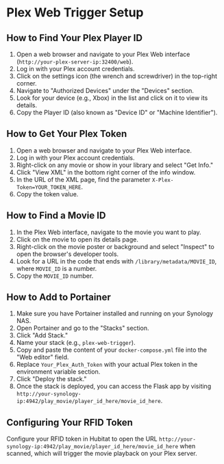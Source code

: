 # Plex Web Trigger Setup

## How to Find Your Plex Player ID

1. Open a web browser and navigate to your Plex Web interface (`http://your-plex-server-ip:32400/web`).
2. Log in with your Plex account credentials.
3. Click on the settings icon (the wrench and screwdriver) in the top-right corner.
4. Navigate to "Authorized Devices" under the "Devices" section.
5. Look for your device (e.g., Xbox) in the list and click on it to view its details.
6. Copy the Player ID (also known as "Device ID" or "Machine Identifier").

## How to Get Your Plex Token

1. Open a web browser and navigate to your Plex Web interface.
2. Log in with your Plex account credentials.
3. Right-click on any movie or show in your library and select "Get Info."
4. Click "View XML" in the bottom right corner of the info window.
5. In the URL of the XML page, find the parameter `X-Plex-Token=YOUR_TOKEN_HERE`.
6. Copy the token value.

## How to Find a Movie ID

1. In the Plex Web interface, navigate to the movie you want to play.
2. Click on the movie to open its details page.
3. Right-click on the movie poster or background and select "Inspect" to open the browser's developer tools.
4. Look for a URL in the code that ends with `/library/metadata/MOVIE_ID`, where `MOVIE_ID` is a number.
5. Copy the `MOVIE_ID` number.

## How to Add to Portainer

1. Make sure you have Portainer installed and running on your Synology NAS.
2. Open Portainer and go to the "Stacks" section.
3. Click "Add Stack."
4. Name your stack (e.g., `plex-web-trigger`).
5. Copy and paste the content of your `docker-compose.yml` file into the "Web editor" field.
6. Replace `Your_Plex_Auth_Token` with your actual Plex token in the environment variable section.
7. Click "Deploy the stack."
8. Once the stack is deployed, you can access the Flask app by visiting `http://your-synology-ip:4942/play_movie/player_id_here/movie_id_here`.

## Configuring Your RFID Token

Configure your RFID token in Hubitat to open the URL `http://your-synology-ip:4942/play_movie/player_id_here/movie_id_here` when scanned, which will trigger the movie playback on your Plex server.